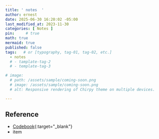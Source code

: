 ```yaml
---
title: ' notes  '
author: ernest
date: 2025-06-30 16:20:02 -05:00
last_modified_at: 2023-11-30
categories: [ Notes ]
pin:     # true
math: true
mermaid: true
published: false
tags:   # or [typography, tag-01, tag-02, etc.]
  - notes
  # - tamplate-tag-2
  # - template-tag-3

# image: 
  # path: /assets/sample/coming-soon.png
  # image: /assets/sample/coming-soon.png
  # alt: Responsive rendering of Chirpy theme on multiple devices.

---
```



<!--  


10. Name project
  - Description: 
      objective of the project 
  - Technologies used: 
      tools used / algorithms used and why 
  - Results: 
      what I learnt

Bank Customer Churn Prediction
Description: The main objective of the Bank Customer Churn Prediction project is to analyze the demographics in order to predict whether a customer will leave the bank or not.
Technologies Used: The notebooks uses Random Forest Classifier and Decision Tree Classifier
Results: The Random Forest Classifier and Decision Tree Classifier performed equally well with an accuracy of 87%







-->



## Reference

  - [Codebook](/assets/docs/paper1.pdf){:target="_blank"}
  - item 




